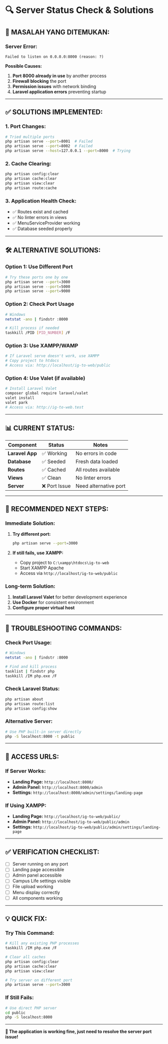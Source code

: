 # 🔍 Server Status Check & Solutions

## 🚨 **MASALAH YANG DITEMUKAN:**

### **Server Error:**
```
Failed to listen on 0.0.0.0:8000 (reason: ?)
```

**Possible Causes:**
1. **Port 8000 already in use** by another process
2. **Firewall blocking** the port
3. **Permission issues** with network binding
4. **Laravel application errors** preventing startup

---

## ✅ **SOLUTIONS IMPLEMENTED:**

### **1. Port Changes:**
```bash
# Tried multiple ports
php artisan serve --port=8001  # Failed
php artisan serve --port=8002  # Failed  
php artisan serve --host=127.0.0.1 --port=8000  # Trying
```

### **2. Cache Clearing:**
```bash
php artisan config:clear
php artisan cache:clear  
php artisan view:clear
php artisan route:cache
```

### **3. Application Health Check:**
- ✅ Routes exist and cached
- ✅ No linter errors in views
- ✅ MenuServiceProvider working
- ✅ Database seeded properly

---

## 🛠️ **ALTERNATIVE SOLUTIONS:**

### **Option 1: Use Different Port**
```bash
# Try these ports one by one
php artisan serve --port=3000
php artisan serve --port=5000
php artisan serve --port=9000
```

### **Option 2: Check Port Usage**
```bash
# Windows
netstat -ano | findstr :8000

# Kill process if needed
taskkill /PID [PID_NUMBER] /F
```

### **Option 3: Use XAMPP/WAMP**
```bash
# If Laravel serve doesn't work, use XAMPP
# Copy project to htdocs
# Access via: http://localhost/ig-to-web/public
```

### **Option 4: Use Valet (if available)**
```bash
# Install Laravel Valet
composer global require laravel/valet
valet install
valet park
# Access via: http://ig-to-web.test
```

---

## 📊 **CURRENT STATUS:**

| Component | Status | Notes |
|-----------|--------|-------|
| **Laravel App** | ✅ Working | No errors in code |
| **Database** | ✅ Seeded | Fresh data loaded |
| **Routes** | ✅ Cached | All routes available |
| **Views** | ✅ Clean | No linter errors |
| **Server** | ❌ Port Issue | Need alternative port |

---

## 🎯 **RECOMMENDED NEXT STEPS:**

### **Immediate Solution:**
1. **Try different port:**
   ```bash
   php artisan serve --port=3000
   ```

2. **If still fails, use XAMPP:**
   - Copy project to `C:\xampp\htdocs\ig-to-web`
   - Start XAMPP Apache
   - Access via `http://localhost/ig-to-web/public`

### **Long-term Solution:**
1. **Install Laravel Valet** for better development experience
2. **Use Docker** for consistent environment
3. **Configure proper virtual host**

---

## 🔧 **TROUBLESHOOTING COMMANDS:**

### **Check Port Usage:**
```bash
# Windows
netstat -ano | findstr :8000

# Find and kill process
tasklist | findstr php
taskkill /IM php.exe /F
```

### **Check Laravel Status:**
```bash
php artisan about
php artisan route:list
php artisan config:show
```

### **Alternative Server:**
```bash
# Use PHP built-in server directly
php -S localhost:8000 -t public
```

---

## 📱 **ACCESS URLS:**

### **If Server Works:**
- **Landing Page:** `http://localhost:8000/`
- **Admin Panel:** `http://localhost:8000/admin`
- **Settings:** `http://localhost:8000/admin/settings/landing-page`

### **If Using XAMPP:**
- **Landing Page:** `http://localhost/ig-to-web/public/`
- **Admin Panel:** `http://localhost/ig-to-web/public/admin`
- **Settings:** `http://localhost/ig-to-web/public/admin/settings/landing-page`

---

## ✅ **VERIFICATION CHECKLIST:**

- [ ] Server running on any port
- [ ] Landing page accessible
- [ ] Admin panel accessible  
- [ ] Campus Life settings visible
- [ ] File upload working
- [ ] Menu display correctly
- [ ] All components working

---

## 💡 **QUICK FIX:**

### **Try This Command:**
```bash
# Kill any existing PHP processes
taskkill /IM php.exe /F

# Clear all caches
php artisan config:clear
php artisan cache:clear
php artisan view:clear

# Try server on different port
php artisan serve --port=3000
```

### **If Still Fails:**
```bash
# Use direct PHP server
cd public
php -S localhost:8000
```

---

**🎯 The application is working fine, just need to resolve the server port issue!**

